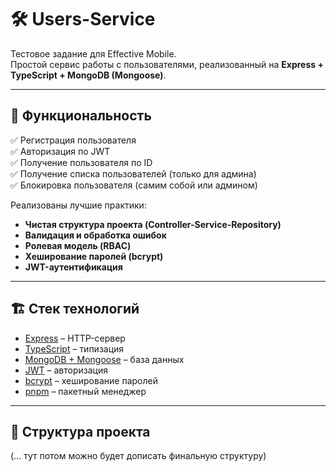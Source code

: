 # 🛠 Users-Service

Тестовое задание для Effective Mobile.  
Простой сервис работы с пользователями, реализованный на **Express + TypeScript + MongoDB (Mongoose)**.

---

## 🚀 Функциональность

✅ Регистрация пользователя  
✅ Авторизация по JWT  
✅ Получение пользователя по ID  
✅ Получение списка пользователей (только для админа)  
✅ Блокировка пользователя (самим собой или админом)

Реализованы лучшие практики:
- **Чистая структура проекта (Controller-Service-Repository)**
- **Валидация и обработка ошибок**
- **Ролевая модель (RBAC)**
- **Хеширование паролей (bcrypt)**
- **JWT-аутентификация**

---

## 🏗 Стек технологий

- [Express](https://expressjs.com/) – HTTP-сервер
- [TypeScript](https://www.typescriptlang.org/) – типизация
- [MongoDB + Mongoose](https://mongoosejs.com/) – база данных
- [JWT](https://jwt.io/) – авторизация
- [bcrypt](https://github.com/kelektiv/node.bcrypt.js) – хеширование паролей
- [pnpm](https://pnpm.io/) – пакетный менеджер

---

## 📂 Структура проекта
(… тут потом можно будет дописать финальную структуру)
